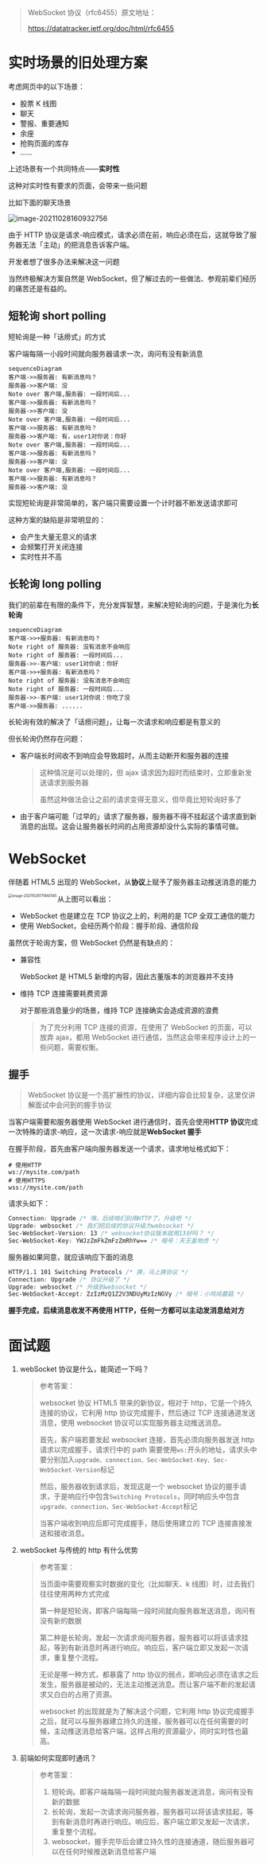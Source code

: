 > WebSocket 协议（rfc6455）原文地址：
>
> https://datatracker.ietf.org/doc/html/rfc6455

# 实时场景的旧处理方案

考虑网页中的以下场景：

- 股票 K 线图
- 聊天
- 警报、重要通知
- 余座
- 抢购页面的库存
- ......

上述场景有一个共同特点——**实时性**

这种对实时性有要求的页面，会带来一些问题

比如下面的聊天场景

![image-20211028160932756](课件.assets/20211028160932.png)

由于 HTTP 协议是请求-响应模式，请求必须在前，响应必须在后，这就导致了服务器无法「主动」的把消息告诉客户端。

开发者想了很多办法来解决这一问题

当然终极解决方案自然是 WebSocket，但了解过去的一些做法、参观前辈们经历的痛苦还是有益的。

## 短轮询 short polling

短轮询是一种「话痨式」的方式

客户端每隔一小段时间就向服务器请求一次，询问有没有新消息

```mermaid
sequenceDiagram
客户端->>服务器: 有新消息吗？
服务器->>客户端: 没
Note over 客户端,服务器: 一段时间后...
客户端->>服务器: 有新消息吗？
服务器->>客户端: 没
Note over 客户端,服务器: 一段时间后...
客户端->>服务器: 有新消息吗？
服务器->>客户端: 有，user1对你说：你好
Note over 客户端,服务器: 一段时间后...
客户端->>服务器: 有新消息吗？
服务器->>客户端: 没
Note over 客户端,服务器: 一段时间后...
客户端->>服务器: 有新消息吗？
服务器->>客户端: 没
```

实现短轮询是非常简单的，客户端只需要设置一个计时器不断发送请求即可

这种方案的缺陷是非常明显的：

- 会产生大量无意义的请求
- 会频繁打开关闭连接
- 实时性并不高

## 长轮询 long polling

我们的前辈在有限的条件下，充分发挥智慧，来解决短轮询的问题，于是演化为**长轮询**

```mermaid
sequenceDiagram
客户端->>+服务器: 有新消息吗？
Note right of 服务器: 没有消息不会响应
Note right of 服务器: 一段时间后...
服务器->>-客户端: user1对你说：你好
客户端->>+服务器: 有新消息吗？
Note right of 服务器: 没有消息不会响应
Note right of 服务器: 一段时间后...
服务器->>-客户端: user1对你说：你吃了没
客户端->>服务器: ......
```

长轮询有效的解决了「话痨问题」，让每一次请求和响应都是有意义的

但长轮询仍然存在问题：

- 客户端长时间收不到响应会导致超时，从而主动断开和服务器的连接

  > 这种情况是可以处理的，但 ajax 请求因为超时而结束时，立即重新发送请求到服务器
  >
  > 虽然这种做法会让之前的请求变得无意义，但毕竟比短轮询好多了

- 由于客户端可能「过早的」请求了服务器，服务器不得不挂起这个请求直到新消息的出现。这会让服务器长时间的占用资源却没什么实际的事情可做。

# WebSocket

伴随着 HTML5 出现的 WebSocket，从**协议**上赋予了服务器主动推送消息的能力

<img src="课件.assets/20211028171840.png" alt="image-20211028171840145" style="zoom:50%;" align="left" />

从上图可以看出：

- WebSocket 也是建立在 TCP 协议之上的，利用的是 TCP 全双工通信的能力
- 使用 WebSocket，会经历两个阶段：握手阶段、通信阶段

虽然优于轮询方案，但 WebSocket 仍然是有缺点的：

- 兼容性

  WebSocket 是 HTML5 新增的内容，因此古董版本的浏览器并不支持

- 维持 TCP 连接需要耗费资源

  对于那些消息量少的场景，维持 TCP 连接确实会造成资源的浪费

  > 为了充分利用 TCP 连接的资源，在使用了 WebSocket 的页面，可以放弃 ajax，都用 WebSocket 进行通信，当然这会带来程序设计上的一些问题，需要权衡。

## 握手

> WebSocket 协议是一个高扩展性的协议，详细内容会比较复杂，这里仅讲解面试中会问到的握手协议

当客户端需要和服务器使用 WebSocket 进行通信时，首先会使用**HTTP 协议**完成一次特殊的请求-响应，这一次请求-响应就是**WebSocket 握手**

在握手阶段，首先由客户端向服务器发送一个请求，请求地址格式如下：

```shell
# 使用HTTP
ws://mysite.com/path
# 使用HTTPS
wss://mysite.com/path
```

请求头如下：

```css
Connection: Upgrade /* 嘿，后续咱们别用HTTP了，升级吧 */
Upgrade: websocket /* 我们把后续的协议升级为websocket */
Sec-WebSocket-Version: 13 /* websocket协议版本就用13好吗？ */
Sec-WebSocket-Key: YWJzZmFkZmFzZmRhYw== /* 暗号：天王盖地虎 */
```

服务器如果同意，就应该响应下面的消息

```css
HTTP/1.1 101 Switching Protocols /* 换，马上换协议 */
Connection: Upgrade /* 协议升级了 */
Upgrade: websocket /* 升级到websocket */
Sec-WebSocket-Accept: ZzIzMzQ1Z2V3NDUyMzIzNGVy /* 暗号：小鸡炖蘑菇 */
```

**握手完成，后续消息收发不再使用 HTTP，任何一方都可以主动发消息给对方**

# 面试题

1. webSocket 协议是什么，能简述一下吗？

   > 参考答案：
   >
   > websocket 协议 HTML5 带来的新协议，相对于 http，它是一个持久连接的协议，它利用 http 协议完成握手，然后通过 TCP 连接通道发送消息，使用 websocket 协议可以实现服务器主动推送消息。
   >
   > 首先，客户端若要发起 websocket 连接，首先必须向服务器发送 http 请求以完成握手，请求行中的 path 需要使用`ws:`开头的地址，请求头中要分别加入`upgrade、connection、Sec-WebSocket-Key、Sec-WebSocket-Version`标记
   >
   > 然后，服务器收到请求后，发现这是一个 websocket 协议的握手请求，于是响应行中包含`Switching Protocols`，同时响应头中包含`upgrade、connection、Sec-WebSocket-Accept`标记
   >
   > 当客户端收到响应后即可完成握手，随后使用建立的 TCP 连接直接发送和接收消息。

2. webSocket 与传统的 http 有什么优势

   > 参考答案：
   >
   > 当页面中需要观察实时数据的变化（比如聊天、k 线图）时，过去我们往往使用两种方式完成
   >
   > 第一种是短轮询，即客户端每隔一段时间就向服务器发送消息，询问有没有新的数据
   >
   > 第二种是长轮询，发起一次请求询问服务器，服务器可以将该请求挂起，等到有新消息时再进行响应。响应后，客户端立即又发起一次请求，重复整个流程。
   >
   > 无论是哪一种方式，都暴露了 http 协议的弱点，即响应必须在请求之后发生，服务器是被动的，无法主动推送消息。而让客户端不断的发起请求又白白的占用了资源。
   >
   > websocket 的出现就是为了解决这个问题，它利用 http 协议完成握手之后，就可以与服务器建立持久的连接，服务器可以在任何需要的时候，主动推送消息给客户端，这样占用的资源最少，同时实时性也最高。

3. 前端如何实现即时通讯？

   > 参考答案：
   >
   > 1. 短轮询。即客户端每隔一段时间就向服务器发送消息，询问有没有新的数据
   > 2. 长轮询，发起一次请求询问服务器，服务器可以将该请求挂起，等到有新消息时再进行响应。响应后，客户端立即又发起一次请求，重复整个流程。
   > 3. websocket，握手完毕后会建立持久性的连接通道，随后服务器可以在任何时候推送新消息给客户端
